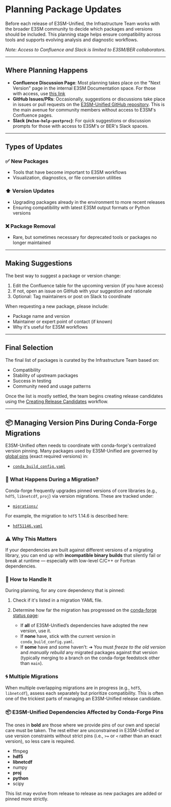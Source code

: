 # Planning Package Updates

Before each release of E3SM-Unified, the Infrastructure Team works with the
broader E3SM community to decide which packages and versions should be
included. This planning stage helps ensure compatibility across tools and
supports evolving analysis and diagnostic workflows.

*Note: Access to Confluence and Slack is limited to E3SM/BER collaborators.*

---

## Where Planning Happens

* **Confluence Discussion Page**: Most planning takes place on the "Next
  Version" page in the internal E3SM Documentation space. For those with
  access, use [this link](https://e3sm.atlassian.net/wiki/spaces/DOC/pages/129732419/Packages+in+the+E3SM+Unified+conda+environment#Next-versions)
* **GitHub Issues/PRs**: Occasionally, suggestions or discussions take place
  in issues or pull requests on the
  [E3SM-Unified GitHub repository](https://github.com/E3SM-Project/e3sm-unified).
  This is the main avenue for community members without access to E3SM's
  Confluence pages.
* **Slack (`#e3sm-help-postproc`)**: For quick suggestions or discussion
  prompts for those with access to E3SM's or BER's Slack spaces.

---

## Types of Updates

### ✅ New Packages

* Tools that have become important to E3SM workflows
* Visualization, diagnostics, or file conversion utilities

### ⬆️ Version Updates

* Upgrading packages already in the environment to more recent releases
* Ensuring compatibility with latest E3SM output formats or Python versions

### ❌ Package Removal

* Rare, but sometimes necessary for deprecated tools or packages no longer
  maintained

---

## Making Suggestions

The best way to suggest a package or version change:

1. Edit the Confluence table for the upcoming version (if you have access)
2. If not, open an issue on GitHub with your suggestion and rationale
3. Optional: Tag maintainers or post on Slack to coordinate

When requesting a new package, please include:

* Package name and version
* Maintainer or expert point of contact (if known)
* Why it's useful for E3SM workflows

---

## Final Selection

The final list of packages is curated by the Infrastructure Team based on:

* Compatibility
* Stability of upstream packages
* Success in testing
* Community need and usage patterns

Once the list is mostly settled, the team begins creating release candidates
using the [Creating Release Candidates](creating-rcs.md) workflow.

---

## 📦 Managing Version Pins During Conda-Forge Migrations

E3SM-Unified often needs to coordinate with conda-forge's centralized version
pinning. Many packages used by E3SM-Unified are governed by
[global pins](https://conda-forge.org/docs/maintainer/pinning_deps/) (exact
required versions) in:

* [`conda_build_config.yaml`](https://github.com/conda-forge/conda-forge-pinning-feedstock/blob/main/recipe/conda_build_config.yaml)

### 🔀 What Happens During a Migration?

Conda-forge frequently upgrades pinned versions of core libraries (e.g.,
`hdf5`, `libnetcdf`, `proj`) via version migrations. These are tracked under:

* [`migrations/`](https://github.com/conda-forge/conda-forge-pinning-feedstock/tree/main/recipe/migrations/)

For example, the migration to `hdf5` 1.14.6 is described here:

* [`hdf51146.yaml`](https://github.com/conda-forge/conda-forge-pinning-feedstock/blob/c78051a2495698e9e612860efe058eb7e39fc528/recipe/migrations/hdf51146.yaml)

### ⚠ Why This Matters

If your dependencies are built against different versions of a migrating
library, you can end up with **incompatible binary builds** that silently fail
or break at runtime — especially with low-level C/C++ or Fortran dependencies.

### 🧠 How to Handle It

During planning, for any core dependency that is pinned:

1. Check if it's listed in a migration YAML file.
2. Determine how far the migration has progressed on the
   [conda-forge status page](https://conda-forge.org/status/):

   * If **all** of E3SM-Unified’s dependencies have adopted the new version,
     use it.
   * If **none** have, stick with the current version in
     `conda_build_config.yaml`.
   * If **some** have and some haven’t:
     ➔ You must *freeze to the old version* and *manually rebuild* any
     migrated packages against that version (typically merging to a branch
     on the conda-forge feedstock other than `main`).

### 🌀 Multiple Migrations

When multiple overlapping migrations are in progress (e.g., `hdf5`,
`libnetcdf`), assess each separately but prioritize compatibility. This is
often one of the trickiest parts of managing an E3SM-Unified release candidate.

### 📦 E3SM-Unified Dependencies Affected by Conda-Forge Pins

The ones in **bold** are those where we provide pins of our own and special care
must be taken. The rest either are unconstrained in E3SM-Unified or use version
constraints without strict pins (i.e., `>=` or `<` rather than an exact version),
so less care is required.

* ffmpeg
* **hdf5**
* **libnetcdf**
* numpy
* **proj**
* **python**
* scipy

This list may evolve from release to release as new packages are added or
pinned more strictly.
